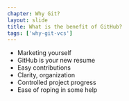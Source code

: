 ```yaml
---
chapter: Why Git?
layout: slide
title: What is the benefit of GitHub?
tags: ['why-git-vcs']
---
```


* Marketing yourself
* GitHub is your new resume
* Easy contributions
* Clarity, organization
* Controlled project progress
* Ease of roping in some help
